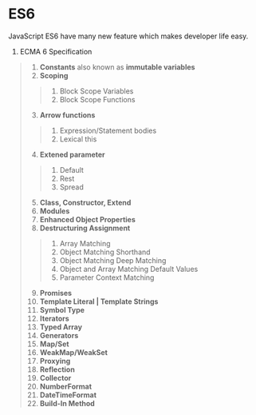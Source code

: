 # ES6

JavaScript ES6 have many new feature which makes developer life easy.

1. ECMA 6 Specification
>1. <b>Constants</b> also known as <b>immutable variables</b> 
>2. <b>Scoping</b>
>>1. Block Scope Variables
>>2. Block Scope Functions
>3. <b>Arrow functions</b>
>>1. Expression/Statement bodies
>>2. Lexical this
>4. <b>Extened parameter</b>
>>1. Default
>>2. Rest
>>3. Spread
>5. <b>Class, Constructor, Extend</b>
>6. <b>Modules</b>
>7. <b>Enhanced Object Properties</b>
>8. <b>Destructuring Assignment</b>
>>1. Array Matching
>>2. Object Matching Shorthand
>>3. Object Matching Deep Matching
>>4. Object and Array Matching Default Values
>>5. Parameter Context Matching
>9. <b>Promises</b>
>10. <b>Template Literal | Template Strings</b>
>11. <b>Symbol Type</b>
>12. <b>Iterators</b>
>13. <b>Typed Array</b>
>14. <b>Generators</b>
>15. <b>Map/Set</b>
>16. <b>WeakMap/WeakSet</b>
>17. <b>Proxying</b>
>18. <b>Reflection</b>
>19. <b>Collector</b>
>20. <b>NumberFormat</b>
>21. <b>DateTimeFormat</b>
>22. <b>Build-In Method</b>




